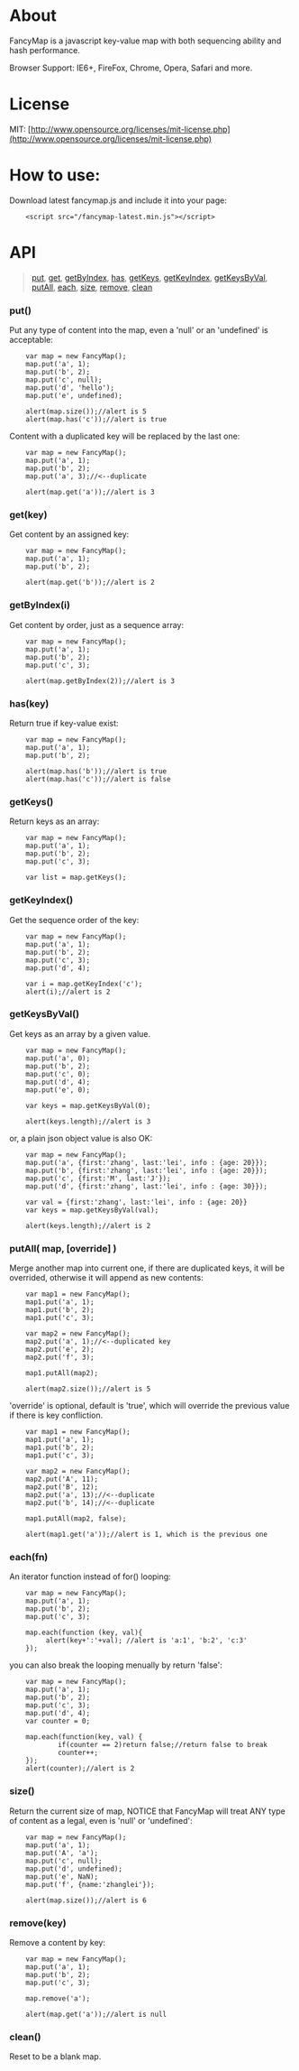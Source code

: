About
=======
FancyMap is a javascript key-value map with both sequencing ability and hash performance.

Browser Support: IE6+, FireFox, Chrome, Opera, Safari and more.

License
=======
MIT: [http://www.opensource.org/licenses/mit-license.php](http://www.opensource.org/licenses/mit-license.php)


How to use:
=======
Download latest fancymap.js and include it into your page:

        <script src="/fancymap-latest.min.js"></script>


API
=======
>[put](#put),
>[get](#get),
>[getByIndex](#getByIndex),
>[has](#has),
>[getKeys](#getKeys),
>[getKeyIndex](#getKeyIndex),
>[getKeysByVal](#getKeysByVal),
>[putAll](#putAll),
>[each](#each),
>[size](#size),
>[remove](#remove),
>[clean](#clean)


### put()<span id="put"></span>
Put any type of content into the map, even a 'null' or an 'undefined' is acceptable:

        var map = new FancyMap();
        map.put('a', 1);
        map.put('b', 2);
        map.put('c', null);
        map.put('d', 'hello');
        map.put('e', undefined);
        
        alert(map.size());//alert is 5
        alert(map.has('c'));//alert is true

Content with a duplicated key will be replaced by the last one:

        var map = new FancyMap();
        map.put('a', 1);
        map.put('b', 2);
        map.put('a', 3);//<--duplicate
        
        alert(map.get('a'));//alert is 3


### get(key)<span id="get"></span>
Get content by an assigned key:

        var map = new FancyMap();
        map.put('a', 1);
        map.put('b', 2);
        
        alert(map.get('b'));//alert is 2

        
### getByIndex(i)<span id="getByIndex"></span>
Get content by order, just as a sequence array:

        var map = new FancyMap();
        map.put('a', 1);
        map.put('b', 2);
        map.put('c', 3);
        
        alert(map.getByIndex(2));//alert is 3


### has(key)<span id="has"></span>
Return true if key-value exist:

        var map = new FancyMap();
        map.put('a', 1);
        map.put('b', 2);
        
        alert(map.has('b'));//alert is true
        alert(map.has('c'));//alert is false


### getKeys()<span id="getKeys"></span>
Return keys as an array:

        var map = new FancyMap();
        map.put('a', 1);
        map.put('b', 2);
        map.put('c', 3);
        
        var list = map.getKeys();
        

### getKeyIndex()<span id="getKeyIndex"></span>
Get the sequence order of the key:

        var map = new FancyMap();
        map.put('a', 1);
        map.put('b', 2);
        map.put('c', 3);
        map.put('d', 4);
        	
        var i = map.getKeyIndex('c');
        alert(i);//alert is 2

### getKeysByVal()<span id="getKeysByVal"></span>
Get keys as an array by a given value.

        var map = new FancyMap();
        map.put('a', 0);
        map.put('b', 2);
        map.put('c', 0);
        map.put('d', 4);
        map.put('e', 0);
        
        var keys = map.getKeysByVal(0);
        
        alert(keys.length);//alert is 3

or, a plain json object value is also OK:

        var map = new FancyMap();
        map.put('a', {first:'zhang', last:'lei', info : {age: 20}});
        map.put('b', {first:'zhang', last:'lei', info : {age: 20}});
        map.put('c', {first:'M', last:'J'});
        map.put('d', {first:'zhang', last:'lei', info : {age: 30}});
        
        var val = {first:'zhang', last:'lei', info : {age: 20}}
        var keys = map.getKeysByVal(val);
        
        alert(keys.length);//alert is 2

### putAll( map, [override] )<span id="putAll"></span>
Merge another map into current one, if there are duplicated keys, it will be overrided, otherwise it will append as new contents:

        var map1 = new FancyMap();
        map1.put('a', 1);
        map1.put('b', 2);
        map1.put('c', 3);
        
        var map2 = new FancyMap();
        map2.put('a', 1);//<--duplicated key
        map2.put('e', 2);
        map2.put('f', 3);
        
        map1.putAll(map2);
        
        alert(map2.size());//alert is 5
        
'override' is optional, default is 'true', which will override the previous value if there is key confliction.

        var map1 = new FancyMap();
        map1.put('a', 1);
        map1.put('b', 2);
        map1.put('c', 3);
        	
        var map2 = new FancyMap();
        map2.put('A', 11);
        map2.put('B', 12);
        map2.put('a', 13);//<--duplicate
        map2.put('b', 14);//<--duplicate
        	
        map1.putAll(map2, false);

        alert(map1.get('a'));//alert is 1, which is the previous one

### each(fn)<span id="each"></span>
An iterator function instead of for() looping:

        var map = new FancyMap();
        map.put('a', 1);
        map.put('b', 2);
        map.put('c', 3);
        
        map.each(function (key, val){
             alert(key+':'+val); //alert is 'a:1', 'b:2', 'c:3'
        });
        
you can also break the looping menually by return 'false':

        var map = new FancyMap();
        map.put('a', 1);
        map.put('b', 2);
        map.put('c', 3);
        map.put('d', 4);
        var counter = 0;
        
        map.each(function(key, val) {
                if(counter == 2)return false;//return false to break
                counter++;
        });
        alert(counter);//alert is 2



### size()<span id="size"></span>
Return the current size of map, NOTICE that FancyMap will treat ANY type of content as a legal, even is 'null' or 'undefined':

        var map = new FancyMap();
        map.put('a', 1);
        map.put('A', 'a');
        map.put('c', null);
        map.put('d', undefined);
        map.put('e', NaN);
        map.put('f', {name:'zhanglei'});
        
        alert(map.size());//alert is 6

### <span id="remove">remove(key)</span>
Remove a content by key:

        var map = new FancyMap();
        map.put('a', 1);
        map.put('b', 2);
        map.put('c', 3);
        
        map.remove('a');
        
        alert(map.get('a'));//alert is null

### <span id="clean">clean()</span>
Reset to be a blank map.
